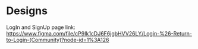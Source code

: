 # Designs
LogIn and SignUp page link: https://www.figma.com/file/cP9Ik1cDJ6F6jgbHVV26LY/Login-%26-Return-to-Login-(Community)?node-id=1%3A126